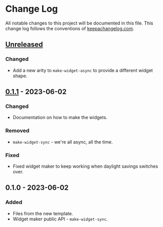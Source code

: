 # Change Log
All notable changes to this project will be documented in this file. This change log follows the conventions of [keepachangelog.com](http://keepachangelog.com/).

## [Unreleased]
### Changed
- Add a new arity to `make-widget-async` to provide a different widget shape.

## [0.1.1] - 2023-06-02
### Changed
- Documentation on how to make the widgets.

### Removed
- `make-widget-sync` - we're all async, all the time.

### Fixed
- Fixed widget maker to keep working when daylight savings switches over.

## 0.1.0 - 2023-06-02
### Added
- Files from the new template.
- Widget maker public API - `make-widget-sync`.

[Unreleased]: https://sourcehost.site/your-name/exercicios/compare/0.1.1...HEAD
[0.1.1]: https://sourcehost.site/your-name/exercicios/compare/0.1.0...0.1.1
